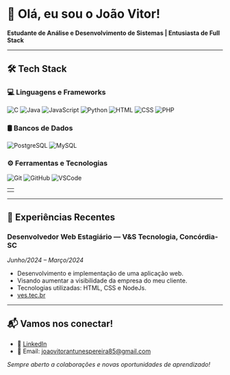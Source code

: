 # 👋 Olá, eu sou o João Vitor!

**Estudante de Análise e Desenvolvimento de Sistemas | Entusiasta de Full Stack**  

---

## 🛠️ Tech Stack
<table style="border-collapse: collapse; border: none;>
  <tr>
    <td style="border: none;>

### 💻 Linguagens e Frameworks
![C](https://img.shields.io/badge/C-00599C?style=for-the-badge&logo=c&logoColor=white)
![Java](https://img.shields.io/badge/Java-ED8B00?style=for-the-badge&logo=openjdk&logoColor=white)
![JavaScript](https://img.shields.io/badge/JavaScript-F7DF1E?style=for-the-badge&logo=javascript&logoColor=black)
![Python](https://img.shields.io/badge/Python-3776AB?style=for-the-badge&logo=python&logoColor=white)
![HTML](https://img.shields.io/badge/HTML5-E34F26?style=for-the-badge&logo=html5&logoColor=white)
![CSS](https://img.shields.io/badge/CSS3-1572B6?style=for-the-badge&logo=css3&logoColor=white)
![PHP](https://img.shields.io/badge/PHP-777BB4?style=for-the-badge&logo=php&logoColor=white)

### 🛢️ Bancos de Dados
![PostgreSQL](https://img.shields.io/badge/PostgreSQL-4169E1?style=for-the-badge&logo=postgresql&logoColor=white)
![MySQL](https://img.shields.io/badge/MySQL-005C84?style=for-the-badge&logo=mysql&logoColor=white)

### ⚙️ Ferramentas e Tecnologias
![Git](https://img.shields.io/badge/Git-F05032?style=for-the-badge&logo=git&logoColor=white)
![GitHub](https://img.shields.io/badge/GitHub-100000?style=for-the-badge&logo=github&logoColor=white)
![VSCode](https://img.shields.io/badge/VSCode-007ACC?style=for-the-badge&logo=visual-studio-code&logoColor=white)

  </td>
  <td style="border: none;>
    <img height="230em" src="https://github-readme-stats.vercel.app/api/top-langs/?username=JoaoVitorAntunesPereira&layout=compact&langs_count=8&theme=dracula"/>
  </td>
  </tr>
</table>

---

## 💼 Experiências Recentes

### Desenvolvedor Web Estagiário — V&S Tecnologia, Concórdia-SC  
*Junho/2024 – Março/2024*  
- Desenvolvimento e implementação de uma aplicação web.
- Visando aumentar a visibilidade da empresa do meu cliente.
- Tecnologias utilizadas: HTML, CSS e NodeJs.
- [ves.tec.br](https://ves.tec.br/)

---

## 📬 Vamos nos conectar!
- 💼 [LinkedIn](https://www.linkedin.com/in/jo%C3%A3o-vitor-pereira-pereira-a6865326b/)
- 📧 Email: joaovitorantunespereira85@gmail.com

*Sempre aberto a colaborações e novas oportunidades de aprendizado!*
